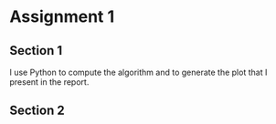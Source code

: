 # Assignment 1

## Section 1

I use Python to compute the algorithm and to generate the plot that I present in the report.

## Section 2
